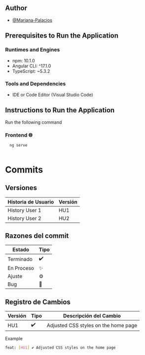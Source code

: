 ## Author

- [@Mariana-Palacios](https://www.github.com/Mariana-Palacios)

## Prerequisites to Run the Application

### Runtimes and Engines

- npm: 10.1.0
- Angular CLI: ^17.1.0
- TypeScript: ~5.3.2

### Tools and Dependencies

- IDE or Code Editor (Visual Studio Code)

## Instructions to Run the Application

Run the following command
###  Frontend 🌐
```bash
  ng serve
  
```
# Commits

## Versiones

| Historia de Usuario | Versión |
|---------------------|---------|
| History User 1             | HU1     |
| History User 2             | HU2    |

## Razones del commit

| Estado | Tipo     |
|------------|----------|
| Terminado    | ✔️ |
| En Proceso    | ✨  |
| Ajuste    | ⚙️  |
| Bug    | 🐞  |


## Registro de Cambios

| Versión | Tipo     | Descripción del Cambio               |
|---------------------|----------|--------------------------------------|
| HU1                 | ✔️      | Adjusted CSS styles on the home page |


Example 

```bash
feat: [HU1] ✔️ Adjusted CSS styles on the home page
```
